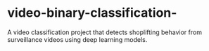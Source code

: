 # video-binary-classification-
A video classification project that detects shoplifting behavior from surveillance videos using deep learning models.
